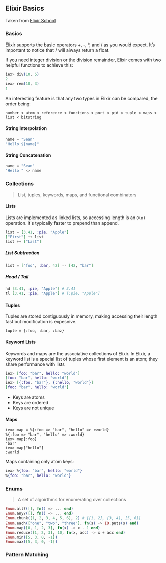 ## Elixir Basics

Taken from [Elixir School](http://elixirschool.com/)

### Basics

Elixir supports the basic operators +, -, *, and / as you would expect. It’s important to notice that / will always return a float.

If you need integer division or the division remainder, Elixir comes with two helpful functions to achieve this:

```ex
iex> div(10, 5)
2
iex> rem(10, 3)
1
```

An interesting feature is that any two types in Elixir can be compared, the order being:

```
number < atom < reference < functions < port < pid < tuple < maps < list < bitstring
```

#### String Interpolation

```ex
name = "Sean"
"Hello ${name}"
```

#### String Concatenation

```ex
name = "Sean"
"Hello " <> name
```

### Collections

> List, tuples, keywords, maps, and functional combinators

#### Lists

Lists are implemented as linked lists, so accessing length is an `O(n)` operation. It's typically faster to prepend than append.

```ex
list = [3.41, :pie, "Apple"]
["First"] ++ list
list ++ ["Last"]
```

##### List Subtraction

```ex
list = ["foo", :bar, 42] -- [42, "bar"]
```

##### Head / Tail

```ex
hd [3.41, :pie, "Apple"] # 3.41
tl [3.41, :pie, "Apple"] # [:pie, "Apple"]
```

#### Tuples

Tuples are stored contiguously in memory, making accessing their length fast but modification is expesnive.

```
tuple = {:foo, :bar, :baz}
```

#### Keyword Lists 

Keywords and maps are the associative collections of Elixir. In Elixir, a keyword list is a special list of tuples whose first element is an atom; they share performance with lists

```ex
iex> [foo: "bar", hello: "world"]
[foo: "bar", hello: "world"]
iex> [{:foo, "bar"}, {:hello, "world"}]
[foo: "bar", hello: "world"]
```

- Keys are atoms
- Keys are ordered
- Keys are not unique

#### Maps

```
iex> map = %{:foo => "bar", "hello" => :world}
%{:foo => "bar", "hello" => :world}
iex> map[:foo]
"bar"
iex> map["hello"]
:world
```

Maps containing only atom keys:

```ex
iex> %{foo: "bar", hello: "world"}
%{foo: "bar", hello: "world"}
```

### Enums

> A set of algoirthms for enumerating over collections

```ex
Enum.all?([], fn() => ... end)
Enum.any?([], fn() => ... end)
Enum.chunk([1, 2, 3, 4, 5, 6], 2) # [[1, 2], [3, 4], [5, 6]]
Enum.each(["one", "two", "three"], fn(s) -> IO.puts(s) end)
Enum.map([0, 1, 2, 3], fn(x) -> x - 1 end)
Enum.reduce([1, 2, 3], 10, fn(x, acc) -> x + acc end)
Enum.min([5, 3, 0, -1])
Enum.max([5, 3, 0, -1])
```

### Pattern Matching

